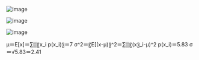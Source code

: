 ![image](https://github.com/user-attachments/assets/2111d3e0-eb6d-427a-9077-56f0a5a786fe)

![image](https://github.com/user-attachments/assets/709fc436-5673-47e8-81f2-0a61da62bce3)

![image](https://github.com/user-attachments/assets/6a9ee8a1-4859-411b-8e16-0cdf3f2d6c8a)

μ＝E[x]＝∑▒〖x_i p(x_i)〗＝7
σ^2＝〖E[(x-μ)〗^2＝∑▒〖(x〗_i-μ)^2  p(x_i)＝5.83
σ＝√5.83＝2.41







